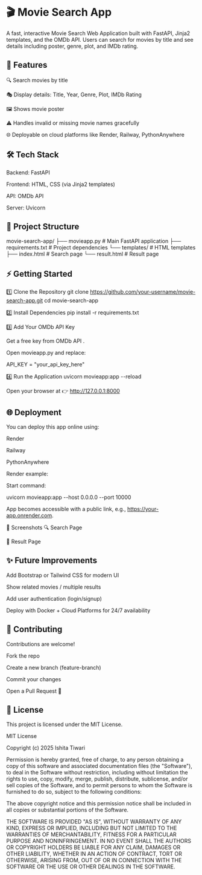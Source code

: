 # 🎬 Movie Search App

A fast, interactive Movie Search Web Application built with FastAPI, Jinja2 templates, and the OMDb API.
Users can search for movies by title and see details including poster, genre, plot, and IMDb rating.

## 🚀 Features

🔍 Search movies by title

🎭 Display details: Title, Year, Genre, Plot, IMDb Rating

🖼️ Shows movie poster

⚠️ Handles invalid or missing movie names gracefully

🌐 Deployable on cloud platforms like Render, Railway, PythonAnywhere

## 🛠️ Tech Stack

Backend: FastAPI

Frontend: HTML, CSS (via Jinja2 templates)

API: OMDb API

Server: Uvicorn

## 📂 Project Structure
movie-search-app/
 ├── movieapp.py          # Main FastAPI application
 ├── requirements.txt     # Project dependencies
 └── templates/           # HTML templates
      ├── index.html      # Search page
      └── result.html     # Result page

## ⚡ Getting Started
1️⃣ Clone the Repository
git clone https://github.com/your-username/movie-search-app.git
cd movie-search-app

2️⃣ Install Dependencies
pip install -r requirements.txt

3️⃣ Add Your OMDb API Key

Get a free key from OMDb API
.

Open movieapp.py and replace:

API_KEY = "your_api_key_here"

4️⃣ Run the Application
uvicorn movieapp:app --reload


Open your browser at 👉 http://127.0.0.1:8000

## 🌐 Deployment

You can deploy this app online using:

Render

Railway

PythonAnywhere

Render example:

Start command:

uvicorn movieapp:app --host 0.0.0.0 --port 10000


App becomes accessible with a public link, e.g., https://your-app.onrender.com.

📸 Screenshots
🔍 Search Page

🎥 Result Page

## ✨ Future Improvements

Add Bootstrap or Tailwind CSS for modern UI

Show related movies / multiple results

Add user authentication (login/signup)

Deploy with Docker + Cloud Platforms for 24/7 availability

## 🤝 Contributing

Contributions are welcome!

Fork the repo

Create a new branch (feature-branch)

Commit your changes

Open a Pull Request 🚀

## 📜 License

This project is licensed under the MIT License.

MIT License

Copyright (c) 2025 Ishita Tiwari

Permission is hereby granted, free of charge, to any person obtaining a copy
of this software and associated documentation files (the "Software"), to deal
in the Software without restriction, including without limitation the rights
to use, copy, modify, merge, publish, distribute, sublicense, and/or sell
copies of the Software, and to permit persons to whom the Software is
furnished to do so, subject to the following conditions:

The above copyright notice and this permission notice shall be included in all
copies or substantial portions of the Software.

THE SOFTWARE IS PROVIDED "AS IS", WITHOUT WARRANTY OF ANY KIND, EXPRESS OR
IMPLIED, INCLUDING BUT NOT LIMITED TO THE WARRANTIES OF MERCHANTABILITY,
FITNESS FOR A PARTICULAR PURPOSE AND NONINFRINGEMENT. IN NO EVENT SHALL THE
AUTHORS OR COPYRIGHT HOLDERS BE LIABLE FOR ANY CLAIM, DAMAGES OR OTHER
LIABILITY, WHETHER IN AN ACTION OF CONTRACT, TORT OR OTHERWISE, ARISING FROM,
OUT OF OR IN CONNECTION WITH THE SOFTWARE OR THE USE OR OTHER DEALINGS IN THE
SOFTWARE.
